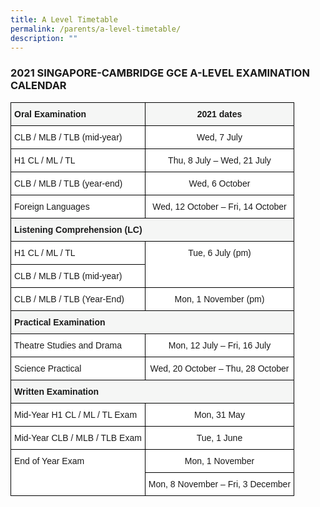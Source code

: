 ```yaml
---
title: A Level Timetable
permalink: /parents/a-level-timetable/
description: ""
---
```


### 2021 SINGAPORE-CAMBRIDGE GCE A-LEVEL EXAMINATION CALENDAR

<style type="text/css">
.tg  {border-collapse:collapse;border-spacing:0;}
.tg td{border-color:black;border-style:solid;border-width:1px;font-family:Arial, sans-serif;font-size:14px;
  overflow:hidden;padding:10px 5px;word-break:normal;}
.tg th{border-color:black;border-style:solid;border-width:1px;font-family:Arial, sans-serif;font-size:14px;
  font-weight:normal;overflow:hidden;padding:10px 5px;word-break:normal;}
.tg .tg-yyyz{background-color:#F5F6F5;font-weight:bold;text-align:left;vertical-align:top}
.tg .tg-esd5{background-color:#F5F6F5;font-weight:bold;text-align:center;vertical-align:top}
.tg .tg-ktyi{background-color:#FFF;text-align:left;vertical-align:top}
.tg .tg-7yig{background-color:#FFF;text-align:center;vertical-align:top}
</style>
<table class="tg">
<thead>
  <tr>
    <th class="tg-yyyz"><span style="font-weight:bold;font-style:inherit">Oral Examination</span></th>
    <th class="tg-esd5"><span style="font-weight:bold;font-style:inherit">2021 dates</span></th>
  </tr>
</thead>
<tbody>
  <tr>
    <td class="tg-ktyi"><span style="font-weight:inherit;font-style:inherit;background-color:#FFF">CLB / MLB / TLB (mid-year)</span></td>
    <td class="tg-7yig"><span style="font-weight:inherit;font-style:inherit;background-color:#FFF">Wed, 7 July</span></td>
  </tr>
  <tr>
    <td class="tg-ktyi"><span style="font-weight:inherit;font-style:inherit;background-color:#FFF">H1 CL / ML / TL</span></td>
    <td class="tg-7yig"><span style="font-weight:inherit;font-style:inherit;background-color:#FFF">Thu, 8 July – Wed, 21 July</span></td>
  </tr>
  <tr>
    <td class="tg-ktyi"><span style="font-weight:inherit;font-style:inherit;background-color:#FFF">CLB / MLB / TLB (year-end)</span></td>
    <td class="tg-7yig"><span style="font-weight:inherit;font-style:inherit;background-color:#FFF">Wed, 6 October</span></td>
  </tr>
  <tr>
    <td class="tg-ktyi"><span style="font-weight:inherit;font-style:inherit;background-color:#FFF">Foreign Languages</span></td>
    <td class="tg-7yig"><span style="font-weight:inherit;font-style:inherit;background-color:#FFF">Wed, 12 October – Fri, 14 October</span></td>
  </tr>
  <tr>
    <td class="tg-yyyz" colspan="2"><span style="font-weight:bold;font-style:inherit">Listening Comprehension (LC)</span></td>
  </tr>
  <tr>
    <td class="tg-ktyi"><span style="font-weight:inherit;font-style:inherit;background-color:#FFF">H1 CL / ML / TL</span></td>
    <td class="tg-7yig" rowspan="2"><span style="font-weight:inherit;font-style:inherit;background-color:#FFF">Tue, 6 July (pm)</span></td>
  </tr>
  <tr>
    <td class="tg-ktyi"><span style="font-weight:inherit;font-style:inherit;background-color:#FFF">CLB / MLB / TLB (mid-year)</span></td>
  </tr>
  <tr>
    <td class="tg-ktyi"><span style="font-weight:inherit;font-style:inherit;background-color:#FFF">CLB / MLB / TLB (Year-End)</span></td>
    <td class="tg-7yig"><span style="font-weight:inherit;font-style:inherit;background-color:#FFF">Mon, 1 November (pm)</span></td>
  </tr>
  <tr>
    <td class="tg-yyyz" colspan="2"><span style="font-weight:bold;font-style:inherit">Practical</span> <span style="font-weight:bold;font-style:inherit">Examination</span></td>
  </tr>
  <tr>
    <td class="tg-ktyi"><span style="font-weight:inherit;font-style:inherit;background-color:#FFF">Theatre Studies and Drama</span></td>
    <td class="tg-7yig"><span style="font-weight:inherit;font-style:inherit;background-color:#FFF">Mon, 12 July – Fri, 16 July</span></td>
  </tr>
  <tr>
    <td class="tg-ktyi"><span style="font-weight:inherit;font-style:inherit;background-color:#FFF">Science Practical</span></td>
    <td class="tg-7yig"><span style="font-weight:inherit;font-style:inherit;background-color:#FFF">Wed, 20 October – Thu, 28 October</span></td>
  </tr>
  <tr>
    <td class="tg-yyyz" colspan="2"><span style="font-weight:bold;font-style:inherit">Written Examination</span></td>
  </tr>
  <tr>
    <td class="tg-ktyi"><span style="font-weight:inherit;font-style:inherit;background-color:#FFF">Mid-Year H1 CL / ML / TL Exam</span></td>
    <td class="tg-7yig"><span style="font-weight:inherit;font-style:inherit;background-color:#FFF">Mon, 31 May</span></td>
  </tr>
  <tr>
    <td class="tg-ktyi"><span style="font-weight:inherit;font-style:inherit;background-color:#FFF">Mid-Year CLB / MLB / TLB Exam</span></td>
    <td class="tg-7yig"><span style="font-weight:inherit;font-style:inherit;background-color:#FFF">Tue, 1 June</span></td>
  </tr>
  <tr>
    <td class="tg-ktyi" rowspan="2"><span style="font-weight:inherit;font-style:inherit;background-color:#FFF">End of Year Exam</span></td>
    <td class="tg-7yig"><span style="font-weight:inherit;font-style:inherit;background-color:#FFF">Mon, 1 November</span></td>
  </tr>
  <tr>
    <td class="tg-7yig"><span style="font-weight:inherit;font-style:inherit;background-color:#FFF">Mon, 8 November – Fri, 3 December</span></td>
  </tr>
</tbody>
</table>